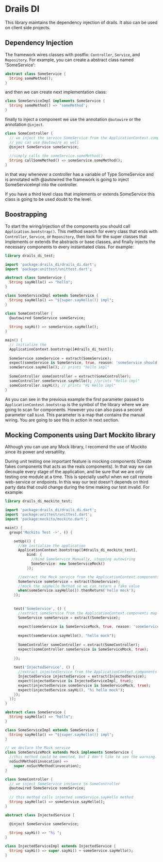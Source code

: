# Drails DI

This library maintains the dependency injection of drails. It also can be used on client side projects.

## Dependency Injection

The framework  wires classes with postfix: `Controller`, `Service`, and `Repository`. For example, you can create a abstract class named 'SomeService':

```dart
abstract class SomeService {
  String someMethod();
}
```

and then we can create next implementation class:

```dart
class SomeServiceImpl implements SomeService {
  String someMethod() => 'someMethod';
}
```

finally to inject a component we use the annotation `@autowire` or the annotation `@inject`.

```dart
class SomeController {
  // we inject the service SomeService from the ApplicationContest.components map
  // you can use @autowire as well
  @inject SomeService someService;
  
  //simply calls the someService.someMethod()
  String callSomeMethod() => someService.someMethod();
}
```

in that way whenever a controller has a variable of Type SomeService and is annotated with @autowired the framework is going to inject SomeServiceImpl into the controller.

If you have a third level class that implements or extends SomeService this class is going to be used doubt to the level.

## Boostrapping

To start the wiring/injection of the components you should call `Application.bootstrap()`. This method search for every class that ends with `Controller`, `Service`, or `Repository`, then look for the super classes that implements or extends the abstracts or base classes, and finally injects the necessary components to every instantiated class. For example:

```dart
library drails_di_test;

import 'package:drails_di/drails_di.dart';
import 'package:unittest/unittest.dart';

abstract class SomeService {
  String sayHello() => "hello";
}

class SomeServiceImpl extends SomeService {
  String sayHello() => "${super.sayHello()} impl";
}

class SomeController {
  @autowired SomeService someService;
  
  String sayHi() => someService.sayHello();
}

main() {
  // initialize the 
  ApplicationContext.bootstrap([#drails_di_test]);
  
  SomeService someService = extract(SomeService);
  expect(someService is SomeService, true, reason: 'someService should be SomeService');
  someService.sayHello(); // prints "hello impl"
  
  SomeController someController = extract(SomeController);
  someController.someService.sayHello(); //prints "Hello impl"
  someController.sayHi(); // prints "Hi Hello impl"
}
```

As you can see in the previous example the first parameter passed to `ApplicationContest.bootstrap` is the symbol of the library where we are going to scan for components. However you can also pass a second parameter call `bind`. This parameter is a map that contains the manual wiring. You are going to see this in action in next section.

## Mocking Components using Dart Mockito library

Although you can use any Mock library, I recomend the use of Mockito since its power and versatility.

During unit testing one important feature is mocking components (Create fakes components that acts as the reals components). In that way we can decouple every stage of the application, and be sure that we are only testing one module at a time. This is specially useful when we call remote web-service or endpoints. In this way our test doesn't depends on third party data that could change during the time making our test invalid. For example:

```dart
library drails_di_mockito_test;

import 'package:drails_di/drails_di.dart';
import 'package:unittest/unittest.dart';
import 'package:mockito/mockito.dart';

main() {
  group('Mockito Test ->', () {

    setUp(() {
      //We initialize the application
      ApplicationContext.bootstrap([#drails_di_mockito_test],
          bind: {
            //bind SomeService Manually, stopping autowiring
            SomeService: new SomeServiceMock()
          });

      //extract the Mock service from the ApplicationContext.components map
      SomeService someService = extract(SomeService);
      //mock the sayHello Method so we can return a fake value
      when(someService.sayHello()).thenReturn('hello mock');
    });
    
    
    test('SomeService', () {
      //extract someService from the ApplicationContext.components map
      SomeService someService = extract(SomeService);
      
      expect(someService is SomeServiceMock, true, reason: 'someService should be SomeServiceMock');
      
      expect(someService.sayHello(), "hello mock");
      
      SomeController someController = extract(SomeController);
      expect(someController.someService is SomeServiceMock, true);
      
    });
    
    test('InjectedService', () {
      //extract injectedService from the ApplicationContext.components map
      InjectedService injectedService = extract(InjectedService);
      expect(injectedService is InjectedServiceImpl, true);
      expect(injectedService.someService is SomeServiceMock, true);
      expect(injectedService.sayHi(), "hi hello mock");
    });
  });
}

abstract class SomeService {
  String sayHello() => "hello";
}

class SomeServiceImpl extends SomeService {
  String sayHello() => "${super.sayHello()} impl";
}

// we declare the Mock service
class SomeServiceMock extends Mock implements SomeService { 
  //this method could be ommited, but I don't like to see the warning.
  noSuchMethod(invocation) =>
    super.noSuchMethod(invocation);
}

class SomeController {
  // we inject SomeService instance to SomeController
  @autowired SomeService someService;
  
  // this method calls injected someService.sayHello method
  String sayHello() => someService.sayHello();
}

abstract class InjectedService {

  @inject SomeService someService;
  
  String sayHi() => "hi ";
}

class InjectedServiceImpl extends InjectedService {
  String sayHi() => super.sayHi() + someService.sayHello(); 
}
```

